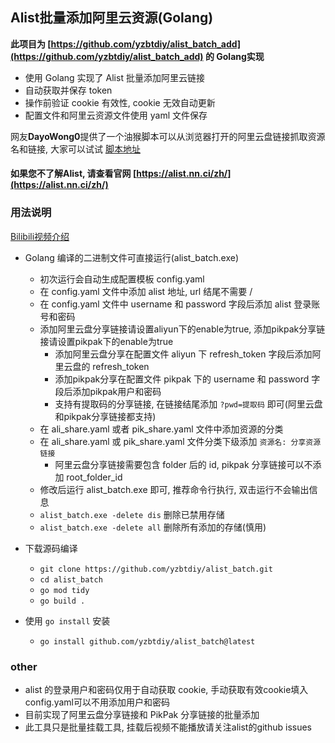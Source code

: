 ## Alist批量添加阿里云资源(Golang)

**此项目为 [https://github.com/yzbtdiy/alist_batch_add](https://github.com/yzbtdiy/alist_batch_add) 的 Golang实现**

* 使用 Golang 实现了 Alist 批量添加阿里云链接
* 自动获取并保存 token
* 操作前验证 cookie 有效性, cookie 无效自动更新
* 配置文件和阿里云资源文件使用 yaml 文件保存

网友**DayoWong0**提供了一个油猴脚本可以从浏览器打开的阿里云盘链接抓取资源名和链接, 大家可以试试 [脚本地址](https://greasyfork.org/zh-CN/scripts/457223-%E5%A4%8D%E5%88%B6%E4%B8%BA%E6%B7%BB%E5%8A%A0%E5%88%B0alist%E9%98%BF%E9%87%8C%E4%BA%91%E7%9B%98%E5%88%86%E4%BA%AB%E9%93%BE%E6%8E%A5%E7%9A%84%E6%A0%BC%E5%BC%8F)

#### 如果您不了解Alist, 请查看官网 [https://alist.nn.ci/zh/](https://alist.nn.ci/zh/)

### 用法说明

[Bilibili视频介绍](https://www.bilibili.com/video/BV1uP411K747)

* Golang 编译的二进制文件可直接运行(alist_batch.exe)
  * 初次运行会自动生成配置模板 config.yaml
  * 在 config.yaml 文件中添加 alist 地址, url 结尾不需要 /
  * 在 config.yaml 文件中 username 和 password 字段后添加 alist 登录账号和密码
  * 添加阿里云盘分享链接请设置aliyun下的enable为true, 添加pikpak分享链接请设置pikpak下的enable为true
    * 添加阿里云盘分享在配置文件 aliyun 下 refresh_token 字段后添加阿里云盘的 refresh_token
    * 添加pikpak分享在配置文件 pikpak 下的 username 和 password 字段后添加pikpak用户和密码
    * 支持有提取码的分享链接, 在链接结尾添加 `?pwd=提取码` 即可(阿里云盘和pikpak分享链接都支持)
  * 在 ali_share.yaml 或者 pik_share.yaml 文件中添加资源的分类
  * 在 ali_share.yaml 或 pik_share.yaml 文件分类下级添加 `资源名: 分享资源链接`
    * 阿里云盘分享链接需要包含 folder 后的 id, pikpak 分享链接可以不添加 root_folder_id
  * 修改后运行 alist_batch.exe 即可, 推荐命令行执行, 双击运行不会输出信息
  * `alist_batch.exe -delete dis` 删除已禁用存储
  * `alist_batch.exe -delete all` 删除所有添加的存储(慎用)

* 下载源码编译
  * `git clone https://github.com/yzbtdiy/alist_batch.git`
  * `cd alist_batch`
  * `go mod tidy`
  * `go build .`

* 使用 `go install` 安装
  * `go install github.com/yzbtdiy/alist_batch@latest`

### other

* alist 的登录用户和密码仅用于自动获取 cookie, 手动获取有效cookie填入config.yaml可以不用添加用户和密码
* 目前实现了阿里云盘分享链接和 PikPak 分享链接的批量添加
* 此工具只是批量挂载工具, 挂载后视频不能播放请关注alist的github issues
